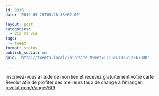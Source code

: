 ```yaml
---
id: 9835
date: '2019-05-28T05:26:38+02:00'

layout: post
categories:
  - Vis ma vie
tags:
  - tweet
format: status
publish_social: no
guid: 'http://tweets.local/?birdsite_tweet=1133243160212267008'

---
```


Inscrivez-vous à l’aide de mon lien et recevez gratuitement votre carte Revolut afin de profiter des meilleurs taux de change à l’étranger. [revolut.com/r/ange76f9](https://revolut.com/r/ange76f9)